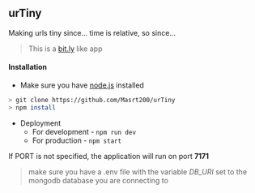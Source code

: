## urTiny
Making urls tiny since... time is relative, so since... <br>
> This is a [bit.ly](bitly.com/) like app

#### Installation

- Make sure you have [node.js](https://nodejs.org/en/) installed
```bash
> git clone https://github.com/Masrt200/urTiny
> npm install
``` 
- Deployment
	- For development -  `npm run dev`
	- For production  -  `npm start`

If PORT is not specified, the application will run on port **7171**

> make sure you have a .env file with the variable *DB_URI* set to the mongodb database you are connecting to
